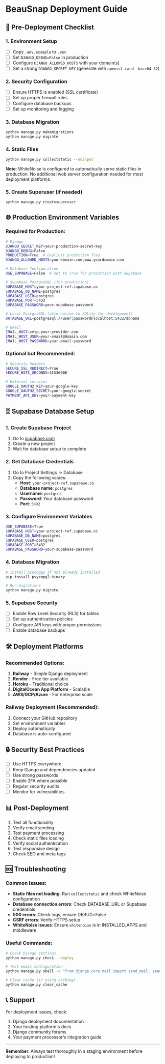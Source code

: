 # BeauSnap Deployment Guide

## 🚀 Pre-Deployment Checklist

### 1. Environment Setup
- [ ] Copy `.env.example` to `.env`
- [ ] Set `DJANGO_DEBUG=False` in production
- [ ] Configure `DJANGO_ALLOWED_HOSTS` with your domain(s)
- [ ] Set a strong `DJANGO_SECRET_KEY` (generate with `openssl rand -base64 32`)

### 2. Security Configuration
- [ ] Ensure HTTPS is enabled (SSL certificate)
- [ ] Set up proper firewall rules
- [ ] Configure database backups
- [ ] Set up monitoring and logging

### 3. Database Migration
```bash
python manage.py makemigrations
python manage.py migrate
```

### 4. Static Files
```bash
python manage.py collectstatic --noinput
```

**Note**: WhiteNoise is configured to automatically serve static files in production. No additional web server configuration needed for most deployment platforms.

### 5. Create Superuser (if needed)
```bash
python manage.py createsuperuser
```

## 🌐 Production Environment Variables

### Required for Production:
```bash
# Django
DJANGO_SECRET_KEY=your-production-secret-key
DJANGO_DEBUG=False
PRODUCTION=True  # Explicit production flag
DJANGO_ALLOWED_HOSTS=yourdomain.com,www.yourdomain.com

# Database Configuration
USE_SUPABASE=False  # Set to True for production with Supabase

# Supabase PostgreSQL (for production)
SUPABASE_HOST=your-project-ref.supabase.co
SUPABASE_DB_NAME=postgres
SUPABASE_USER=postgres
SUPABASE_PORT=5432
SUPABASE_PASSWORD=your-supabase-password

# Local PostgreSQL (alternative to SQLite for development)
DATABASE_URL=postgresql://user:password@localhost:5432/dbname

# Email
EMAIL_HOST=smtp.your-provider.com
EMAIL_HOST_USER=your-email@domain.com
EMAIL_HOST_PASSWORD=your-email-password
```

### Optional but Recommended:
```bash
# Security headers
SECURE_SSL_REDIRECT=True
SECURE_HSTS_SECONDS=31536000

# External services
GOOGLE_OAUTH2_KEY=your-google-key
GOOGLE_OAUTH2_SECRET=your-google-secret
PAYMENT_API_KEY=your-payment-key
```

## 🗄️ Supabase Database Setup

### 1. Create Supabase Project
1. Go to [supabase.com](https://supabase.com)
2. Create a new project
3. Wait for database setup to complete

### 2. Get Database Credentials
1. Go to Project Settings → Database
2. Copy the following values:
   - **Host**: `your-project-ref.supabase.co`
   - **Database name**: `postgres`
   - **Username**: `postgres`
   - **Password**: Your database password
   - **Port**: `5432`

### 3. Configure Environment Variables
```bash
USE_SUPABASE=True
SUPABASE_HOST=your-project-ref.supabase.co
SUPABASE_DB_NAME=postgres
SUPABASE_USER=postgres
SUPABASE_PORT=5432
SUPABASE_PASSWORD=your-supabase-password
```

### 4. Database Migration
```bash
# Install psycopg2 if not already installed
pip install psycopg2-binary

# Run migrations
python manage.py migrate
```

### 5. Supabase Security
- [ ] Enable Row Level Security (RLS) for tables
- [ ] Set up authentication policies
- [ ] Configure API keys with proper permissions
- [ ] Enable database backups

## 🛠️ Deployment Platforms

### Recommended Options:
1. **Railway** - Simple Django deployment
2. **Render** - Free tier available
3. **Heroku** - Traditional choice
4. **DigitalOcean App Platform** - Scalable
5. **AWS/GCP/Azure** - For enterprise scale

### Railway Deployment (Recommended):
1. Connect your GitHub repository
2. Set environment variables
3. Deploy automatically
4. Database is auto-configured

## 🔒 Security Best Practices

- [ ] Use HTTPS everywhere
- [ ] Keep Django and dependencies updated
- [ ] Use strong passwords
- [ ] Enable 2FA where possible
- [ ] Regular security audits
- [ ] Monitor for vulnerabilities

## 📊 Post-Deployment

1. Test all functionality
2. Verify email sending
3. Test payment processing
4. Check static files loading
5. Verify social authentication
6. Test responsive design
7. Check SEO and meta tags

## 🆘 Troubleshooting

### Common Issues:
- **Static files not loading**: Run `collectstatic` and check WhiteNoise configuration
- **Database connection errors**: Check DATABASE_URL or Supabase credentials
- **500 errors**: Check logs, ensure DEBUG=False
- **CSRF errors**: Verify HTTPS setup
- **WhiteNoise issues**: Ensure `whitenoise` is in INSTALLED_APPS and middleware

### Useful Commands:
```bash
# Check Django settings
python manage.py check --deploy

# Test email configuration
python manage.py shell -c "from django.core.mail import send_mail; send_mail('Test', 'Test', 'from@example.com', ['to@example.com'])"

# Clear cache (if using caching)
python manage.py clear_cache
```

## 📞 Support

For deployment issues, check:
1. Django deployment documentation
2. Your hosting platform's docs
3. Django community forums
4. Your payment processor's integration guide

---

**Remember**: Always test thoroughly in a staging environment before deploying to production!